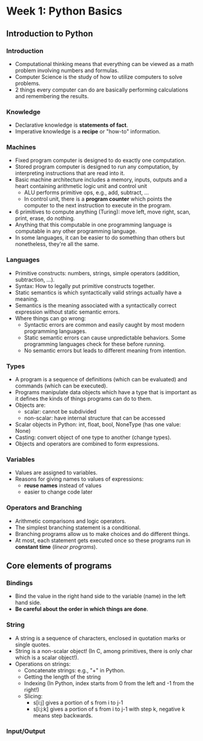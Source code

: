 # Week 1: Python Basics

## Introduction to Python

### Introduction
- Computational thinking means that everything can be viewed as a math problem involving numbers and formulas.
- Computer Science is the study of how to utilize computers to solve problems.
- 2 things every computer can do are basically performing calculations and remembering the results.

### Knowledge
- Declarative knowledge is **statements of fact**.
- Imperative knowledge is a **recipe** or "how-to" information.

### Machines
- Fixed program computer is designed to do exactly one computation.
- Stored program computer is designed to run any computation, by interpreting instructions that are read into it.
- Basic machine architecture includes a memory, inputs, outputs and a heart containing arithmetic logic unit and control unit
    - ALU performs primitive ops, e.g., add, subtract, ...
    - In control unit, there is a **program counter** which points the computer to the next instruction to execute in the program.
- 6 primitives to compute anything (Turing): move left, move right, scan, print, erase, do nothing.
- Anything that this computable in one programming language is computable in any other programming language.
- In some languages, it can be easier to do something than others but nonetheless, they're all the same.

### Languages
- Primitive constructs: numbers, strings, simple operators (addition, subtraction, ...).
- Syntax: How to legally put primitive constructs together.
- Static semantics is which syntactically valid strings actually have a meaning.
- Semantics is the meaning associated with a syntactically correct expression without static semantic errors.
- Where things can go wrong:
    - Syntactic errors are common and easily caught by most modern programming languages.
    - Static semantic errors can cause unpredictable behaviors. Some programming languages check for these before running.
    - No semantic errors but leads to different meaning from intention.

### Types
- A program is a sequence of definitions (which can be evaluated) and commands (which can be executed).
- Programs manipulate data objects which have a type that is important as it defines the kinds of things programs can do to them.
- Objects are:
    - scalar: cannot be subdivided
    - non-scalar: have internal structure that can be accessed
- Scalar objects in Python: int, float, bool, NoneType (has one value: None)
- Casting: convert object of one type to another (change types).
- Objects and operators are combined to form expressions.

### Variables
- Values are assigned to variables.
- Reasons for giving names to values of expressions:
    - **reuse names** instead of values
    - easier to change code later

### Operators and Branching
- Arithmetic comparisons and logic operators.
- The simplest branching statement is a conditional.
- Branching programs allow us to make choices and do different things.
- At most, each statement gets executed once so these programs run in **constant time** (*linear programs*).

## Core elements of programs

### Bindings
- Bind the value in the right hand side to the variable (name) in the left hand side.
- **Be careful about the order in which things are done**.

### String
- A string is a sequence of characters, enclosed in quotation marks or single quotes.
- String is a non-scalar object! (In C, among primitives, there is only char which is a scalar object!).
- Operations on strings:
    - Concatenate strings: e.g., "+" in Python.
    - Getting the length of the string
    - Indexing (In Python, index starts from 0 from the left and -1 from the right!)
    - Slicing:
        - s[i:j] gives a portion of s from i to j-1
        - s[i:j:k] gives a portion of s from i to j-1 with step k, negative k means step backwards.

### Input/Output





